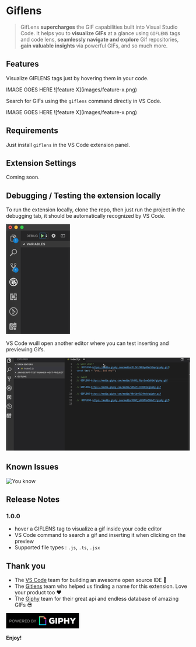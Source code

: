 # Giflens

> GifLens **supercharges** the GIF capabilities built into Visual Studio Code. It helps you to **visualize GIFs** at a glance using `GIFLENS` tags and code lens, **seamlessly navigate and explore** Gif repositories, **gain valuable insights** via powerful GIFs, and so much more.

## Features

Visualize GIFLENS tags just by hovering them in your code.

IMAGE GOES HERE
\!\[feature X\]\(images/feature-x.png\)

Search for GIFs using the `giflens` command directly in VS Code.

IMAGE GOES HERE
\!\[feature X\]\(images/feature-x.png\)

## Requirements

Just install `giflens` in the VS Code extension panel.

## Extension Settings

Coming soon.

## Debugging / Testing the extension locally

To run the extension locally, clone the repo, then just run the project in the debugging tab, it should be automatically recognized by VS Code.

<img src="./docs/assets/debug.png" alt="debugging the extension" height="300"/>

VS Code wuill open another editor where you can test inserting and previewing Gifs.

<img src="./docs/assets/preview-demo.gif" alt="debugging the extension" width="800"/>

## Known Issues

![You know](https://media.giphy.com/media/JICGwZlbzui4w/giphy.gif)

## Release Notes

### 1.0.0

- hover a GIFLENS tag to visualize a gif inside your code editor
- VS Code command to search a gif and inserting it when clicking on the preview
- Supported file types : `.js`, `.ts`, `.jsx`

## Thank you

- The [VS Code](https://code.visualstudio.com/) team for building an awesome open source IDE 🙏
- The [Gitlens](https://github.com/eamodio/vscode-gitlens) team who helped us finding a name for this extension. Love your product too ❤️
- The [Giphy](https://giphy.com/) team for their great api and endless database of amazing GIFs 😎

<a href="https://giphy.com/"><img src="./docs/assets/PoweredBy_200_Horizontal_Light-Backgrounds_With_Logo.gif" alt="debugging the extension" width="200"/></a>

**Enjoy!**
